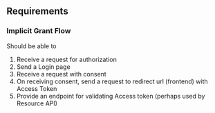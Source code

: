 ## Requirements
### Implicit Grant Flow
Should be able to
1. Receive a request for authorization
2. Send a Login page
3. Receive a request with consent
4. On receiving consent, send a request to redirect url (frontend) with Access Token
5. Provide an endpoint for validating Access token (perhaps used by Resource API)
